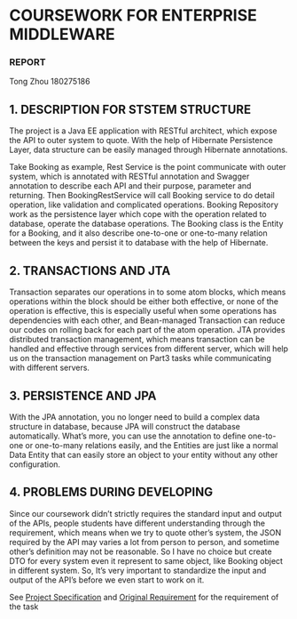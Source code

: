 # COURSEWORK FOR ENTERPRISE MIDDLEWARE
### REPORT
Tong Zhou 180275186

## 1.	DESCRIPTION FOR STSTEM STRUCTURE
 
The project is a Java EE application with RESTful architect, which expose the API to outer system to quote. With the help of Hibernate Persistence Layer, data structure can be easily managed through Hibernate annotations.
 
Take Booking as example, Rest Service is the point communicate with outer system, which is annotated with RESTful annotation and Swagger annotation to describe each API and their purpose, parameter and returning.
Then BookingRestService will call Booking service to do detail operation, like validation and complicated operations.
Booking Repository work as the persistence layer which cope with the operation related to database, operate the database operations.
The Booking class is the Entity for a Booking, and it also describe one-to-one or one-to-many  relation between the keys and persist it to database with the help of Hibernate.
 
## 2.	TRANSACTIONS AND JTA
Transaction separates our operations in to some atom blocks, which means operations within the block should be either both effective, or none of the operation is effective, this is especially useful when some operations has dependencies with each other, and Bean-managed Transaction can reduce our codes on rolling back for each part of the atom operation.
JTA provides distributed transaction management, which means transaction can be handled and effective through services from different server, which will help us on the transaction management on Part3 tasks while communicating with different servers.

## 3.	PERSISTENCE AND JPA
With the JPA annotation, you no longer need to build a complex data structure in database, because JPA will construct the database automatically. What’s more, you can use the annotation to define one-to-one or one-to-many relations easily, and the Entities are just like a normal Data Entity that can easily store an object to your entity without any other configuration.
## 4.	PROBLEMS DURING DEVELOPING
Since our coursework didn’t strictly requires the standard input and output of the APIs, people students have different understanding through the requirement, which means when we try to quote other’s system, the JSON required by the API may varies a lot from person to person, and sometime other’s definition may not be reasonable. So I have no choice but create DTO for every system even it represent to same object, like Booking object in different system. So, It’s very important to standardize the input and output of the API’s before we even start to work on it.


See [Project Specification](https://github.com/NCL-CloudComputing/csc8104-tong-zhou/tree/master) and [Original Requirement](https://github.com/DnsZhou/enterprise-middleware-coursework) for the requirement of the task
